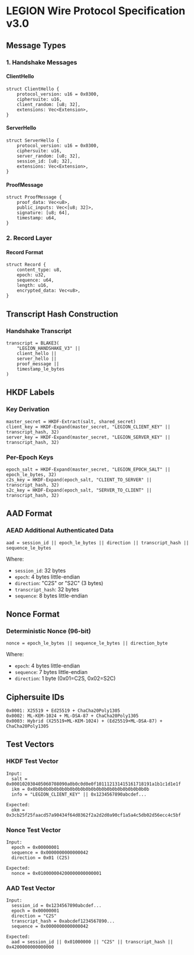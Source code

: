 # LEGION Wire Protocol Specification v3.0

## Message Types

### 1. Handshake Messages

#### ClientHello
```
struct ClientHello {
    protocol_version: u16 = 0x0300,
    ciphersuite: u16,
    client_random: [u8; 32],
    extensions: Vec<Extension>,
}
```

#### ServerHello  
```
struct ServerHello {
    protocol_version: u16 = 0x0300,
    ciphersuite: u16,
    server_random: [u8; 32],
    session_id: [u8; 32],
    extensions: Vec<Extension>,
}
```

#### ProofMessage
```
struct ProofMessage {
    proof_data: Vec<u8>,
    public_inputs: Vec<[u8; 32]>,
    signature: [u8; 64],
    timestamp: u64,
}
```

### 2. Record Layer

#### Record Format
```
struct Record {
    content_type: u8,
    epoch: u32,
    sequence: u64,
    length: u16,
    encrypted_data: Vec<u8>,
}
```

## Transcript Hash Construction

### Handshake Transcript
```
transcript = BLAKE3(
    "LEGION_HANDSHAKE_V3" ||
    client_hello ||
    server_hello ||
    proof_message ||
    timestamp_le_bytes
)
```

## HKDF Labels

### Key Derivation
```
master_secret = HKDF-Extract(salt, shared_secret)
client_key = HKDF-Expand(master_secret, "LEGION_CLIENT_KEY" || transcript_hash, 32)
server_key = HKDF-Expand(master_secret, "LEGION_SERVER_KEY" || transcript_hash, 32)
```

### Per-Epoch Keys
```
epoch_salt = HKDF-Expand(master_secret, "LEGION_EPOCH_SALT" || epoch_le_bytes, 32)
c2s_key = HKDF-Expand(epoch_salt, "CLIENT_TO_SERVER" || transcript_hash, 32)
s2c_key = HKDF-Expand(epoch_salt, "SERVER_TO_CLIENT" || transcript_hash, 32)
```

## AAD Format

### AEAD Additional Authenticated Data
```
aad = session_id || epoch_le_bytes || direction || transcript_hash || sequence_le_bytes
```

Where:
- `session_id`: 32 bytes
- `epoch`: 4 bytes little-endian
- `direction`: "C2S" or "S2C" (3 bytes)
- `transcript_hash`: 32 bytes
- `sequence`: 8 bytes little-endian

## Nonce Format

### Deterministic Nonce (96-bit)
```
nonce = epoch_le_bytes || sequence_le_bytes || direction_byte
```

Where:
- `epoch`: 4 bytes little-endian
- `sequence`: 7 bytes little-endian  
- `direction`: 1 byte (0x01=C2S, 0x02=S2C)

## Ciphersuite IDs

```
0x0001: X25519 + Ed25519 + ChaCha20Poly1305
0x0002: ML-KEM-1024 + ML-DSA-87 + ChaCha20Poly1305
0x0003: Hybrid (X25519+ML-KEM-1024) + (Ed25519+ML-DSA-87) + ChaCha20Poly1305
```

## Test Vectors

### HKDF Test Vector
```
Input:
  salt = 0x000102030405060708090a0b0c0d0e0f101112131415161718191a1b1c1d1e1f
  ikm = 0x0b0b0b0b0b0b0b0b0b0b0b0b0b0b0b0b0b0b0b0b0b0b
  info = "LEGION_CLIENT_KEY" || 0x1234567890abcdef...
  
Expected:
  okm = 0x3cb25f25faacd57a90434f64d0362f2a2d2d0a90cf1a5a4c5db02d56ecc4c5bf
```

### Nonce Test Vector
```
Input:
  epoch = 0x00000001
  sequence = 0x0000000000000042
  direction = 0x01 (C2S)
  
Expected:
  nonce = 0x010000004200000000000001
```

### AAD Test Vector  
```
Input:
  session_id = 0x1234567890abcdef...
  epoch = 0x00000001
  direction = "C2S"
  transcript_hash = 0xabcdef1234567890...
  sequence = 0x0000000000000042
  
Expected:
  aad = session_id || 0x01000000 || "C2S" || transcript_hash || 0x4200000000000000
```